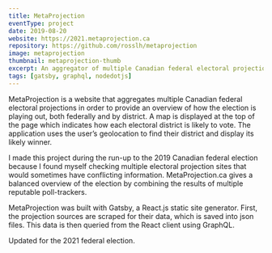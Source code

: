 ```yaml
---
title: MetaProjection
eventType: project
date: 2019-08-20
website: https://2021.metaprojection.ca
repository: https://github.com/rosslh/metaprojection
image: metaprojection
thumbnail: metaprojection-thumb
excerpt: An aggregator of multiple Canadian federal electoral projections which provides an overview of how the election is playing out, both federally and by district. Updated for 2021.
tags: [gatsby, graphql, nodedotjs]
---
```


MetaProjection is a website that aggregates multiple Canadian federal electoral projections in order to provide an overview of how the election is playing out, both federally and by district. A map is displayed at the top of the page which indicates how each electoral district is likely to vote. The application uses the user’s geolocation to find their district and display its likely winner.

I made this project during the run-up to the 2019 Canadian federal election because I found myself checking multiple electoral projection sites that would sometimes have conflicting information. MetaProjection.ca gives a balanced overview of the election by combining the results of multiple reputable poll-trackers.

MetaProjection was built with Gatsby, a React.js static site generator. First, the projection sources are scraped for their data, which is saved into json files. This data is then queried from the React client using GraphQL.

Updated for the 2021 federal election.
